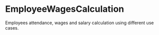 # EmployeeWagesCalculation
Employees attendance, wages and salary calculation using different use cases.
